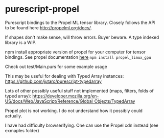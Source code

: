 # purescript-propel

Purescript bindings to the Propel ML tensor library. Closely follows the API to be found here http://propelml.org/docs/.

If shapes don't make sense, will throw errors. Buyer beware. A type indexed library is a WIP.

npm install appropriate version of propel for your computer for tensor bindings. See propel documentation [here](https://github.com/propelml/propel)
```npm install propel_linux_gpu```

Check out test/Main.purs for some example usage

This may be useful for dealing with Typed Array instances:
https://github.com/jutaro/purescript-typedarray

Lots of other possibly useful stuff not implemented (maps, filters, folds of typed array):
https://developer.mozilla.org/en-US/docs/Web/JavaScript/Reference/Global_Objects/TypedArray

Propel plot is not working. I do not understand how it possibly could actually.

I have had difficulty browserifying. One can use the Propel cdn instead (see exmaples folder)
